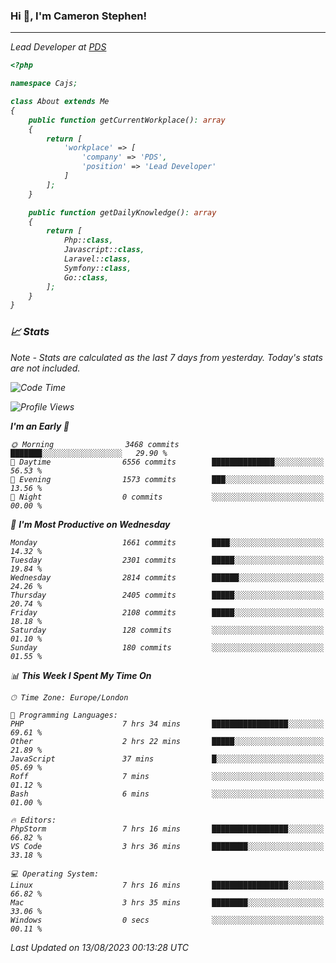 ### Hi 👋, I'm Cameron Stephen!
<hr>
<p><em>Lead Developer at <a href="https://prindatasolutions.co.uk">PDS</a></p>


```php
<?php

namespace Cajs;

class About extends Me
{
    public function getCurrentWorkplace(): array
    {
        return [
            'workplace' => [
                'company' => 'PDS',
                'position' => 'Lead Developer'
            ]
        ];
    }

    public function getDailyKnowledge(): array
    {
        return [
            Php::class,
            Javascript::class,
            Laravel::class,
            Symfony::class,
            Go::class,
        ];
    }
}
```

### 📈 Stats
<p><em>Note - Stats are calculated as the last 7 days from yesterday. Today's stats are not included.</em></p>


<!--START_SECTION:waka-->
![Code Time](http://img.shields.io/badge/Code%20Time-3%2C491%20hrs%2047%20mins-blue)

![Profile Views](http://img.shields.io/badge/Profile%20Views-0-blue)

**I'm an Early 🐤** 

```text
🌞 Morning                3468 commits        ███████░░░░░░░░░░░░░░░░░░   29.90 % 
🌆 Daytime                6556 commits        ██████████████░░░░░░░░░░░   56.53 % 
🌃 Evening                1573 commits        ███░░░░░░░░░░░░░░░░░░░░░░   13.56 % 
🌙 Night                  0 commits           ░░░░░░░░░░░░░░░░░░░░░░░░░   00.00 % 
```
📅 **I'm Most Productive on Wednesday** 

```text
Monday                   1661 commits        ████░░░░░░░░░░░░░░░░░░░░░   14.32 % 
Tuesday                  2301 commits        █████░░░░░░░░░░░░░░░░░░░░   19.84 % 
Wednesday                2814 commits        ██████░░░░░░░░░░░░░░░░░░░   24.26 % 
Thursday                 2405 commits        █████░░░░░░░░░░░░░░░░░░░░   20.74 % 
Friday                   2108 commits        █████░░░░░░░░░░░░░░░░░░░░   18.18 % 
Saturday                 128 commits         ░░░░░░░░░░░░░░░░░░░░░░░░░   01.10 % 
Sunday                   180 commits         ░░░░░░░░░░░░░░░░░░░░░░░░░   01.55 % 
```


📊 **This Week I Spent My Time On** 

```text
🕑︎ Time Zone: Europe/London

💬 Programming Languages: 
PHP                      7 hrs 34 mins       █████████████████░░░░░░░░   69.61 % 
Other                    2 hrs 22 mins       █████░░░░░░░░░░░░░░░░░░░░   21.89 % 
JavaScript               37 mins             █░░░░░░░░░░░░░░░░░░░░░░░░   05.69 % 
Roff                     7 mins              ░░░░░░░░░░░░░░░░░░░░░░░░░   01.12 % 
Bash                     6 mins              ░░░░░░░░░░░░░░░░░░░░░░░░░   01.00 % 

🔥 Editors: 
PhpStorm                 7 hrs 16 mins       █████████████████░░░░░░░░   66.82 % 
VS Code                  3 hrs 36 mins       ████████░░░░░░░░░░░░░░░░░   33.18 % 

💻 Operating System: 
Linux                    7 hrs 16 mins       █████████████████░░░░░░░░   66.82 % 
Mac                      3 hrs 35 mins       ████████░░░░░░░░░░░░░░░░░   33.06 % 
Windows                  0 secs              ░░░░░░░░░░░░░░░░░░░░░░░░░   00.11 % 
```


 Last Updated on 13/08/2023 00:13:28 UTC
<!--END_SECTION:waka-->
